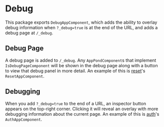 # Debug

This package exports `DebugAppComponent`, which adds the ability to overlay debug information when `?_debug=true` is at the end of the URL, and adds a debug page at `/_debug`.

## Debug Page

A debug page is added to `/_debug`. Any `AppPondComponent`s that implement `IsDebugPageComponent` will be shown in the debug page along with a button to view that debug panel in more detail. An example of this is [reset](../reset/README.md)'s `ResetAppComponent`.

## Debugging

When you add `?_debug=true` to the end of a URL, an inspector button appears on the top-right corner. Clicking it will reveal an overlay with more debugging information about the current page. An example of this is [auth](../auth/README.md)'s `AuthAppComponent`.
